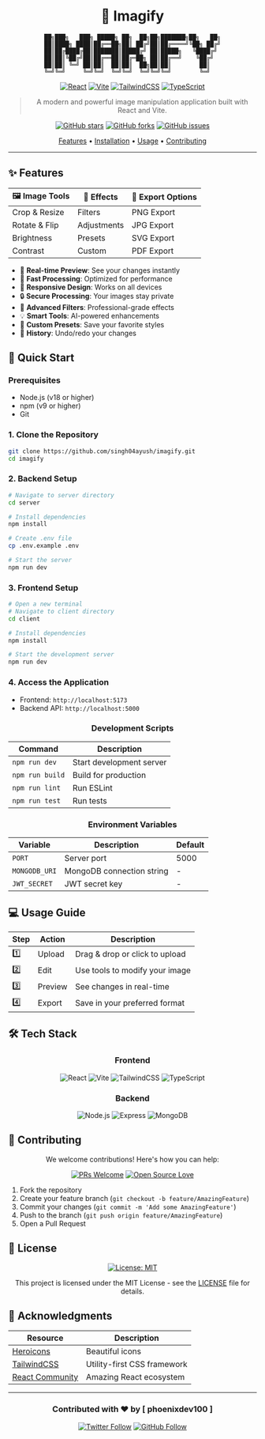 <div align="center">

# 🎨 Imagify

```
██╗███╗   ███╗ █████╗ ██╗  ██╗██╗███████╗██╗   ██╗
██║████╗ ████║██╔══██╗██║ ██╔╝██║██╔════╝╚██╗ ██╔╝
██║██╔████╔██║███████║█████╔╝ ██║█████╗   ╚████╔╝ 
██║██║╚██╔╝██║██╔══██║██╔═██╗ ██║██╔══╝    ╚██╔╝  
██║██║ ╚═╝ ██║██║  ██║██║  ██╗██║██║        ██║   
╚═╝╚═╝     ╚═╝╚═╝  ╚═╝╚═╝  ╚═╝╚═╝╚═╝        ╚═╝   
```

[![React](https://img.shields.io/badge/React-19.0.0-61DAFB?style=for-the-badge&logo=react&logoColor=white)](https://reactjs.org/)
[![Vite](https://img.shields.io/badge/Vite-6.2.0-646CFF?style=for-the-badge&logo=vite&logoColor=white)](https://vitejs.dev/)
[![TailwindCSS](https://img.shields.io/badge/TailwindCSS-4.0.15-38B2AC?style=for-the-badge&logo=tailwind-css&logoColor=white)](https://tailwindcss.com/)
[![TypeScript](https://img.shields.io/badge/TypeScript-5.0.0-3178C6?style=for-the-badge&logo=typescript&logoColor=white)](https://www.typescriptlang.org/)

> A modern and powerful image manipulation application built with React and Vite.

[![GitHub stars](https://img.shields.io/github/stars/singh04ayush/imagify?style=social)](https://github.com/singh04ayush/imagify/stargazers)
[![GitHub forks](https://img.shields.io/github/forks/singh04ayush/imagify?style=social)](https://github.com/singh04ayush/imagify/network/members)
[![GitHub issues](https://img.shields.io/github/issues/singh04ayush/imagify?style=social)](https://github.com/singh04ayush/imagify/issues)

[Features](#features) • [Installation](#installation) • [Usage](#usage) • [Contributing](#contributing)

</div>

---

## ✨ Features

<div align="center">

| 🖼️ Image Tools | 🎨 Effects | 💾 Export Options |
|----------------|------------|------------------|
| Crop & Resize  | Filters    | PNG Export       |
| Rotate & Flip  | Adjustments| JPG Export       |
| Brightness     | Presets    | SVG Export       |
| Contrast       | Custom     | PDF Export       |

</div>

- 🎯 **Real-time Preview**: See your changes instantly
- 🚀 **Fast Processing**: Optimized for performance
- 📱 **Responsive Design**: Works on all devices
- 🔒 **Secure Processing**: Your images stay private
- 🌈 **Advanced Filters**: Professional-grade effects
- 💡 **Smart Tools**: AI-powered enhancements
- 🎨 **Custom Presets**: Save your favorite styles
- 🔄 **History**: Undo/redo your changes

## 🚀 Quick Start

<div align="left">

### Prerequisites
- Node.js (v18 or higher)
- npm (v9 or higher)
- Git

</div>

### 1. Clone the Repository
```bash
git clone https://github.com/singh04ayush/imagify.git
cd imagify
```

### 2. Backend Setup

```bash
# Navigate to server directory
cd server

# Install dependencies
npm install

# Create .env file
cp .env.example .env

# Start the server
npm run dev
```

### 3. Frontend Setup
```bash
# Open a new terminal
# Navigate to client directory
cd client

# Install dependencies
npm install

# Start the development server
npm run dev
```

### 4. Access the Application
- Frontend: `http://localhost:5173`
- Backend API: `http://localhost:5000`

<div align="center">

### Development Scripts

| Command | Description |
|---------|-------------|
| `npm run dev` | Start development server |
| `npm run build` | Build for production |
| `npm run lint` | Run ESLint |
| `npm run test` | Run tests |

### Environment Variables

| Variable | Description | Default |
|----------|-------------|---------|
| `PORT` | Server port | 5000 |
| `MONGODB_URI` | MongoDB connection string | - |
| `JWT_SECRET` | JWT secret key | - |

</div>

## 💻 Usage Guide

<div align="center">

| Step | Action | Description |
|------|--------|-------------|
| 1️⃣ | Upload | Drag & drop or click to upload |
| 2️⃣ | Edit | Use tools to modify your image |
| 3️⃣ | Preview | See changes in real-time |
| 4️⃣ | Export | Save in your preferred format |

</div>

## 🛠️ Tech Stack

<div align="center">

### Frontend
![React](https://img.shields.io/badge/React-19.0.0-61DAFB?style=flat-square&logo=react&logoColor=white)
![Vite](https://img.shields.io/badge/Vite-6.2.0-646CFF?style=flat-square&logo=vite&logoColor=white)
![TailwindCSS](https://img.shields.io/badge/TailwindCSS-4.0.15-38B2AC?style=flat-square&logo=tailwind-css&logoColor=white)
![TypeScript](https://img.shields.io/badge/TypeScript-5.0.0-3178C6?style=flat-square&logo=typescript&logoColor=white)

### Backend
![Node.js](https://img.shields.io/badge/Node.js-20.0.0-339933?style=flat-square&logo=node.js&logoColor=white)
![Express](https://img.shields.io/badge/Express-4.18.0-000000?style=flat-square&logo=express&logoColor=white)
![MongoDB](https://img.shields.io/badge/MongoDB-6.0.0-47A248?style=flat-square&logo=mongodb&logoColor=white)

</div>

## 🤝 Contributing

<div align="center">

We welcome contributions! Here's how you can help:

[![PRs Welcome](https://img.shields.io/badge/PRs-welcome-brightgreen.svg?style=flat-square)](http://makeapullrequest.com)
[![Open Source Love](https://badges.frapsoft.com/os/v1/open-source.svg?v=103)](https://github.com/ellerbrock/open-source-badges/)

</div>

1. Fork the repository
2. Create your feature branch (`git checkout -b feature/AmazingFeature`)
3. Commit your changes (`git commit -m 'Add some AmazingFeature'`)
4. Push to the branch (`git push origin feature/AmazingFeature`)
5. Open a Pull Request

## 📝 License

<div align="center">

[![License: MIT](https://img.shields.io/badge/License-MIT-yellow.svg)](https://opensource.org/licenses/MIT)

This project is licensed under the MIT License - see the [LICENSE](LICENSE) file for details.

</div>

## 🙏 Acknowledgments

<div align="center">

| Resource | Description |
|----------|-------------|
| [Heroicons](https://heroicons.com/) | Beautiful icons |
| [TailwindCSS](https://tailwindcss.com/) | Utility-first CSS framework |
| [React Community](https://reactjs.org/community) | Amazing React ecosystem |

</div>

---

<div align="center">

### Contributed with ❤️ by [ phoenixdev100 ]

[![Twitter Follow](https://img.shields.io/twitter/follow/phoenixdev100?style=social)](https://twitter.com/phoenixdev100)
[![GitHub Follow](https://img.shields.io/github/followers/phoenixdev100?style=social)](https://github.com/phoenixdev100)

</div> 
